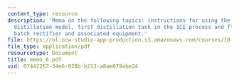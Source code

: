 ```yaml
---
content_type: resource
description: 'Memo on the following topics: instructions for using the ABACUSS batch
  distillation model, first distillation task in the ICE process and flowsheet for
  batch rectifier and associated equipment.'
file: https://ol-ocw-studio-app-production.s3.amazonaws.com/courses/10-490-integrated-chemical-engineering-i-fall-2006/0744226734e6928bb213a8ae079abe24_memo_6.pdf
file_type: application/pdf
resourcetype: Document
title: memo_6.pdf
uid: 07442267-34e6-928b-b213-a8ae079abe24
---
```

